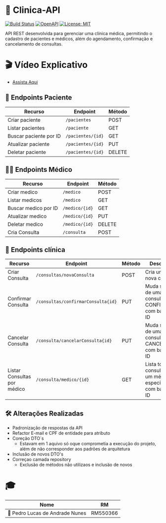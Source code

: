 # 🏥 Clinica-API
[![Build Status](https://img.shields.io/badge/build-passing-brightgreen)](https://github.com/seuusuario/EchoID/actions)
[![OpenAPI](https://img.shields.io/badge/OpenAPI-Swagger-blue)](http://localhost:8080/swagger-ui.html)
[![License: MIT](https://img.shields.io/badge/license-MIT-green)](LICENSE)

API REST desenvolvida para gerenciar uma clínica médica, permitindo o cadastro de pacientes e médicos, além do agendamento, confirmação e cancelamento de consultas.

# 🎬 Vídeo Explicativo
- [Assista Aqui](https://youtu.be/v3OGzlyDiyQ)

## 👤 Endpoints Paciente 
| Recurso                | Endpoint          | Método | 
|------------------------|-------------------|--------|
| Criar paciente         | `/pacientes`      | POST   | 
| Listar pacientes       | `/paciente`       | GET    |
| Buscar paciente por ID | `/pacientes/{id}` | GET    |
| Atualizar paciente     | `/pacientes/{id}` | PUT    |
| Deletar paciente       | `/pacientes/{id}` | DELETE |

## 👨‍⚕️ Endpoints Médico
| Recurso              | Endpoint            | Método | 
|----------------------|---------------------|--------|
| Criar medico         | `/medico`           | POST   | 
| Listar medicos       | `/medico`           | GET    |
| Buscar medico por ID | `/medico/{id}`      | GET    |
| Atualizar medico     | `/medico/{id}`      | PUT    |
| Deletar medico       | `/medico/{id}`      | DELETE |
| Cria Consulta        | `/consulta`         | POST   |

## 🏨 Endpoints clínica
| Recurso                     | Endpoint                           | Método | Descrição                                                      |
|-----------------------------|------------------------------------|--------|----------------------------------------------------------------|
| Criar Consulta              | `/consultas/novaConsulta`          | POST   | Cria uma nova consulta                                         |
| Confirmar Consulta          | `/consultas/confirmarConsulta{id}` | PUT    | Muda status de uma consulta para CONFIRMADA com base no ID     |
| Cancelar Consulta           | `/consulta/cancelarConsulta{id}`   | PUT    | Muda status de uma consulta para CANCELADA com base no ID      |
| Listar Consultas por médico | `/consulta/medico/{id}`            | GET    | Lista todas as consultas de um médico específico com base no ID|

## 🛠️ Alterações Realizadas
- Padronização de respostas da API
- Refactor E-mail e CPF de entidade para atributo
- Coreção DTO´s
  -  Estavam em 1 aquivo só oque comprometia a execução do projeto, além de não corresponder aos padrões de arquitetura
- Inclusão de novos DTO's
- Correçao camada repository
  - Exclusão de métodos não utilizaos e inclusäo de novos

# 🎓 
| Nome                                 | RM       |
|--------------------------------------|---------- |
| 🚀 Pedro Lucas de Andrade Nunes      |RM550366 |
